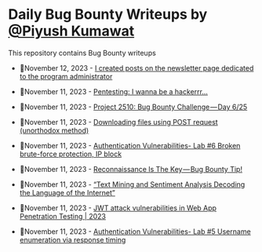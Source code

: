# Daily Bug Bounty Writeups by [@Piyush Kumawat](https://twitter.com/piyush_supiy) 
This repository contains Bug Bounty writeups

<!-- BLOG-POST-LIST:START -->
 - 💯November 12, 2023 - [I created posts on the newsletter page dedicated to the program administrator](https://medium.com/@hossam_hamada/i-created-posts-on-the-newsletter-page-dedicated-to-the-program-administrator-aa271980aa53?source=rss------bug_bounty-5) 

 - 💯November 11, 2023 - [Pentesting: I wanna be a hackerrr…](https://areen-agrawal.medium.com/pentesting-i-wanna-be-a-hackerrr-4dcf9379a6fc?source=rss------bug_bounty-5) 

 - 💯November 11, 2023 - [Project 2510: Bug Bounty Challenge — Day 6/25](https://wallotry.medium.com/project-2510-bug-bounty-challenge-day-6-25-fe340a54386c?source=rss------bug_bounty-5) 

 - 💯November 11, 2023 - [Downloading files using POST request &lpar;unorthodox method&rpar;](https://medium.com/@paritoshblogs/downloading-files-using-post-request-unorthodox-method-d042bb06c1ce?source=rss------bug_bounty-5) 

 - 💯November 11, 2023 - [Authentication Vulnerabilities- Lab #6 Broken brute-force protection, IP block](https://dollarboysushil.medium.com/authentication-vulnerabilities-lab-6-broken-brute-force-protection-ip-block-b3afca0a2ea7?source=rss------bug_bounty-5) 

 - 💯November 11, 2023 - [Reconnaissance Is The Key — Bug Bounty Tip!](https://medium.com/@learningstuff110/reconnaissance-is-the-key-bug-bounty-tip-527f24e56cc5?source=rss------bug_bounty-5) 

 - 💯November 11, 2023 - [“Text Mining and Sentiment Analysis Decoding the Language of the Internet”](https://medium.com/@Land2Cyber/text-mining-and-sentiment-analysis-decoding-the-language-of-the-internet-8e03d788fe80?source=rss------bug_bounty-5) 

 - 💯November 11, 2023 - [JWT attack vulnerabilities in Web App Penetration Testing | 2023](https://cyberw1ng.medium.com/jwt-attack-vulnerabilities-in-web-app-penetration-testing-2023-4eb8916133dc?source=rss------bug_bounty-5) 

 - 💯November 11, 2023 - [Authentication Vulnerabilities- Lab #5 Username enumeration via response timing](https://dollarboysushil.medium.com/authentication-vulnerabilities-lab-5-username-enumeration-via-response-timing-16b07552275a?source=rss------bug_bounty-5) 
<!-- BLOG-POST-LIST:END -->

